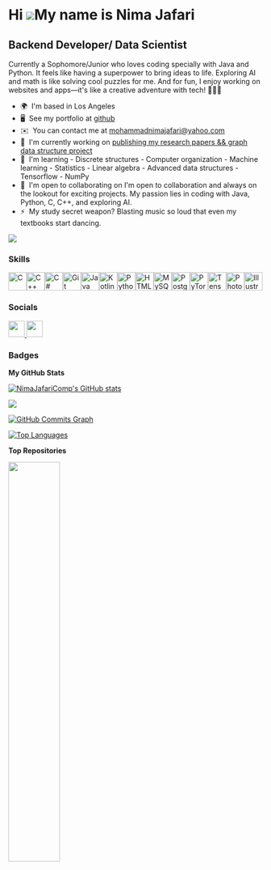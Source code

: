 Hi ![](https://user-images.githubusercontent.com/18350557/176309783-0785949b-9127-417c-8b55-ab5a4333674e.gif)My name is Nima Jafari
===================================================================================================================================

Backend Developer/ Data Scientist
---------------------------------

Currently a Sophomore/Junior who loves coding specially with Java and Python. It feels like having a superpower to bring ideas to life. Exploring AI and math is like solving cool puzzles for me. And for fun, I enjoy working on websites and apps—it's like a creative adventure with tech! 🌟👩‍💻

* 🌍  I'm based in Los Angeles
* 🖥️  See my portfolio at [github](http://github.com/NimaJafariComp)
* ✉️  You can contact me at [mohammadnimajafari@yahoo.com](mailto:mohammadnimajafari@yahoo.com)
* 🚀  I'm currently working on [publishing my research papers && graph data structure project](http://soon)
* 🧠  I'm learning - Discrete structures - Computer organization - Machine learning - Statistics - Linear algebra - Advanced data structures - Tensorflow - NumPy
* 🤝  I'm open to collaborating on I'm open to collaboration and always on the lookout for exciting projects. My passion lies in coding with Java, Python, C, C++, and exploring AI.
* ⚡  My study secret weapon? Blasting music so loud that even my textbooks start dancing.

<a href="https://www.github.com/NimaJafariComp" target="_blank" rel="noreferrer"><img
src="https://img.shields.io/github/followers/NimaJafariComp?logo=github&style=for-the-badge&color=6366f1&labelColor=ffffff" /></a>

### Skills


<p align="left">
<a href="https://docs.microsoft.com/en-us/cpp/?view=msvc-170" target="_blank" rel="noreferrer"><img src="https://raw.githubusercontent.com/danielcranney/readme-generator/main/public/icons/skills/c-colored.svg" width="36" height="36" alt="C" /></a><a href="https://docs.microsoft.com/en-us/cpp/?view=msvc-170" target="_blank" rel="noreferrer"><img src="https://raw.githubusercontent.com/danielcranney/readme-generator/main/public/icons/skills/cplusplus-colored.svg" width="36" height="36" alt="C++" /></a><a href="https://docs.microsoft.com/en-us/dotnet/csharp/" target="_blank" rel="noreferrer"><img src="https://raw.githubusercontent.com/danielcranney/readme-generator/main/public/icons/skills/csharp-colored.svg" width="36" height="36" alt="C#" /></a><a href="https://git-scm.com/" target="_blank" rel="noreferrer"><img src="https://raw.githubusercontent.com/danielcranney/readme-generator/main/public/icons/skills/git-colored.svg" width="36" height="36" alt="Git" /></a><a href="https://www.oracle.com/java/" target="_blank" rel="noreferrer"><img src="https://raw.githubusercontent.com/danielcranney/readme-generator/main/public/icons/skills/java-colored.svg" width="36" height="36" alt="Java" /></a><a href="https://kotlinlang.org/" target="_blank" rel="noreferrer"><img src="https://raw.githubusercontent.com/danielcranney/readme-generator/main/public/icons/skills/kotlin-colored.svg" width="36" height="36" alt="Kotlin" /></a><a href="https://www.python.org/" target="_blank" rel="noreferrer"><img src="https://raw.githubusercontent.com/danielcranney/readme-generator/main/public/icons/skills/python-colored.svg" width="36" height="36" alt="Python" /></a><a href="https://developer.mozilla.org/en-US/docs/Glossary/HTML5" target="_blank" rel="noreferrer"><img src="https://raw.githubusercontent.com/danielcranney/readme-generator/main/public/icons/skills/html5-colored.svg" width="36" height="36" alt="HTML5" /></a><a href="https://www.mysql.com/" target="_blank" rel="noreferrer"><img src="https://raw.githubusercontent.com/danielcranney/readme-generator/main/public/icons/skills/mysql-colored.svg" width="36" height="36" alt="MySQL" /></a><a href="https://www.postgresql.org/" target="_blank" rel="noreferrer"><img src="https://raw.githubusercontent.com/danielcranney/readme-generator/main/public/icons/skills/postgresql-colored.svg" width="36" height="36" alt="PostgreSQL" /></a><a href="https://pytorch.org/" target="_blank" rel="noreferrer"><img src="https://raw.githubusercontent.com/danielcranney/readme-generator/main/public/icons/skills/pytorch-colored.svg" width="36" height="36" alt="PyTorch" /></a><a href="https://www.tensorflow.org/" target="_blank" rel="noreferrer"><img src="https://raw.githubusercontent.com/danielcranney/readme-generator/main/public/icons/skills/tensorflow-colored.svg" width="36" height="36" alt="TensorFlow" /></a><a href="https://www.adobe.com/uk/products/photoshop.html" target="_blank" rel="noreferrer"><img src="https://raw.githubusercontent.com/danielcranney/readme-generator/main/public/icons/skills/photoshop-colored.svg" width="36" height="36" alt="Photoshop" /></a><a href="https://www.adobe.com/uk/products/illustrator.html" target="_blank" rel="noreferrer"><img src="https://raw.githubusercontent.com/danielcranney/readme-generator/main/public/icons/skills/illustrator-colored.svg" width="36" height="36" alt="Illustrator" /></a>
</p>


### Socials

<p align="left"> <a href="https://www.github.com/NimaJafariComp" target="_blank" rel="noreferrer"> <picture> <source media="(prefers-color-scheme: dark)" srcset="https://raw.githubusercontent.com/danielcranney/readme-generator/main/public/icons/socials/github-dark.svg" /> <source media="(prefers-color-scheme: light)" srcset="https://raw.githubusercontent.com/danielcranney/readme-generator/main/public/icons/socials/github.svg" /> <img src="https://raw.githubusercontent.com/danielcranney/readme-generator/main/public/icons/socials/github.svg" width="32" height="32" /> </picture> </a> <a href="https://www.linkedin.com/in/mohammadnima-jafari-7869bb189/" target="_blank" rel="noreferrer"> <picture> <source media="(prefers-color-scheme: dark)" srcset="https://raw.githubusercontent.com/danielcranney/readme-generator/main/public/icons/socials/linkedin-dark.svg" /> <source media="(prefers-color-scheme: light)" srcset="https://raw.githubusercontent.com/danielcranney/readme-generator/main/public/icons/socials/linkedin.svg" /> <img src="https://raw.githubusercontent.com/danielcranney/readme-generator/main/public/icons/socials/linkedin.svg" width="32" height="32" /> </picture> </a></p>

### Badges

<b>My GitHub Stats</b>

<a href="http://www.github.com/NimaJafariComp"><img src="https://github-readme-stats.vercel.app/api?username=NimaJafariComp&show_icons=true&hide=&count_private=true&title_color=ef4444&text_color=000000&icon_color=6366f1&bg_color=ffffff&hide_border=true&show_icons=true" alt="NimaJafariComp's GitHub stats" /></a>

<a href="http://www.github.com/NimaJafariComp"><img src="https://github-readme-streak-stats.herokuapp.com/?user=NimaJafariComp&stroke=000000&background=ffffff&ring=ef4444&fire=ef4444&currStreakNum=000000&currStreakLabel=ef4444&sideNums=000000&sideLabels=000000&dates=000000&hide_border=true" /></a>

<a href="http://www.github.com/NimaJafariComp"><img src="https://github-readme-activity-graph.cyclic.app/graph?username=NimaJafariComp&bg_color=ffffff&color=000000&line=6366f1&point=000000&area_color=ffffff&area=true&hide_border=true&custom_title=GitHub%20Commits%20Graph" alt="GitHub Commits Graph" /></a>

<a href="https://github.com/NimaJafariComp" align="left"><img src="https://github-readme-stats.vercel.app/api/top-langs/?username=NimaJafariComp&langs_count=10&title_color=ef4444&text_color=000000&icon_color=6366f1&bg_color=ffffff&hide_border=true&locale=en&custom_title=Top%20%Languages" alt="Top Languages" /></a>

<b>Top Repositories</b>

<div width="100%" align="center"><a href="https://github.com/NimaJafariComp/SDC-DiscordBot" align="left"><img align="left" width="45%" src="https://github-readme-stats.vercel.app/api/pin/?username=NimaJafariComp&repo=SDC-DiscordBot&title_color=ef4444&text_color=000000&icon_color=6366f1&bg_color=ffffff&hide_border=true&locale=en" /></a></div><br /><br /><br /><br /><br /><br /><br />
